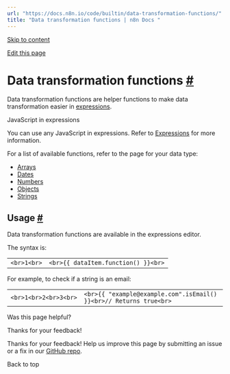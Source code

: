 ```yaml
---
url: "https://docs.n8n.io/code/builtin/data-transformation-functions/"
title: "Data transformation functions | n8n Docs "
---
```


[Skip to content](https://docs.n8n.io/code/builtin/data-transformation-functions/#data-transformation-functions)

[Edit this page](https://github.com/n8n-io/n8n-docs/edit/main/docs/code/builtin/data-transformation-functions/index.md "Edit this page")

# Data transformation functions [\#](https://docs.n8n.io/code/builtin/data-transformation-functions/\#data-transformation-functions "Permanent link")

Data transformation functions are helper functions to make data transformation easier in [expressions](https://docs.n8n.io/glossary/#expression-n8n).

JavaScript in expressions

You can use any JavaScript in expressions. Refer to [Expressions](https://docs.n8n.io/code/expressions/) for more information.

For a list of available functions, refer to the page for your data type:

- [Arrays](https://docs.n8n.io/code/builtin/data-transformation-functions/arrays/)
- [Dates](https://docs.n8n.io/code/builtin/data-transformation-functions/dates/)
- [Numbers](https://docs.n8n.io/code/builtin/data-transformation-functions/numbers/)
- [Objects](https://docs.n8n.io/code/builtin/data-transformation-functions/objects/)
- [Strings](https://docs.n8n.io/code/builtin/data-transformation-functions/strings/)

## Usage [\#](https://docs.n8n.io/code/builtin/data-transformation-functions/\#usage "Permanent link")

Data transformation functions are available in the expressions editor.

The syntax is:

|     |     |
| --- | --- |
| ```<br>1<br>``` | ```<br>{{ dataItem.function() }}<br>``` |

For example, to check if a string is an email:

|     |     |
| --- | --- |
| ```<br>1<br>2<br>3<br>``` | ```<br>{{ "example@example.com".isEmail() }}<br>// Returns true<br>``` |

Was this page helpful?






Thanks for your feedback!






Thanks for your feedback! Help us improve this page by submitting an issue or a fix in our [GitHub repo](https://github.com/n8n-io/n8n-docs).


Back to top